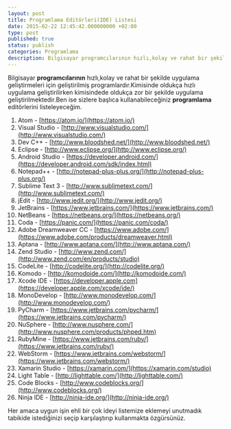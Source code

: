 ```yaml
---
layout: post
title: Programlama Editörleri(IDE) Listesi
date: 2015-02-22 12:45:42.000000000 +02:00
type: post
published: true
status: publish
categories: Programlama
description: Bilgisayar programcılarının hızlı,kolay ve rahat bir şekilde uygulama geliştirmeleri için geliştirilmiş programlardır.Kimisinde oldukça hızlı
---
```

Bilgisayar **programcılarının** hızlı,kolay ve rahat bir şekilde uygulama geliştirmeleri için geliştirilmiş programlardır.Kimisinde oldukça hızlı uygulama geliştirilirken kimisindede oldukça zor bir şekilde uygulama geliştirilmektedir.Ben ise sizlere başlıca kullanabileceğiniz **programlama** editörlerini listeleyeceğim.

1. Atom - [https://atom.io/](https://atom.io/)
2. Visual Studio - [http://www.visualstudio.com/](http://www.visualstudio.com/)
3. Dev C++ - [http://www.bloodshed.net/](http://www.bloodshed.net/)
4. Eclipse - [http://www.eclipse.org/](http://www.eclipse.org/)
5. Android Studio - [https://developer.android.com/](https://developer.android.com/sdk/index.html)
6. Notepad++ - [http://notepad-plus-plus.org/](http://notepad-plus-plus.org/)
7. Sublime Text 3 - [http://www.sublimetext.com/](http://www.sublimetext.com/)
8. jEdit - [http://www.jedit.org/](http://www.jedit.org/)
9. JetBrains - [https://www.jetbrains.com/](https://www.jetbrains.com/)
10. NetBeans - [https://netbeans.org/](https://netbeans.org/)
11. Coda - [https://panic.com/](https://panic.com/coda/)
12. Adobe Dreamweaver CC - [https://www.adobe.com/](https://www.adobe.com/products/dreamweaver.html)
13. Aptana - [http://www.aptana.com/](http://www.aptana.com/)
14. Zend Studio - [http://www.zend.com/](http://www.zend.com/en/products/studio)
15. CodeLite - [http://codelite.org/](http://codelite.org/)
16. Komodo - [http://komodoide.com/](http://komodoide.com/)
17. Xcode IDE - [https://developer.apple.com](https://developer.apple.com/xcode/ide/)
18. MonoDevelop - [http://www.monodevelop.com/](http://www.monodevelop.com/)
19. PyCharm - [https://www.jetbrains.com/pycharm/](https://www.jetbrains.com/pycharm/)
20. NuSphere - [http://www.nusphere.com/](http://www.nusphere.com/products/phped.htm)
21. RubyMine - [https://www.jetbrains.com/ruby/](https://www.jetbrains.com/ruby/)
22. WebStorm - [https://www.jetbrains.com/webstorm/](https://www.jetbrains.com/webstorm/)
23. Xamarin Studio - [https://xamarin.com/](https://xamarin.com/studio)
24. Light Table - [http://lighttable.com/](http://lighttable.com/)
25. Code Blocks - [http://www.codeblocks.org/](http://www.codeblocks.org/)
26. Ninja IDE - [http://ninja-ide.org/](http://ninja-ide.org/)

Her amaca uygun işin ehli bir çok ideyi listemize eklemeyi unutmadık tabikide istediğinizi seçip karşılaştırıp kullanmakta özgürsünüz.
